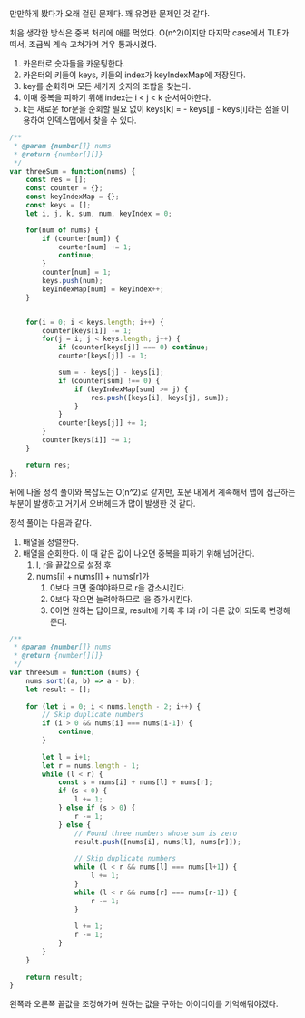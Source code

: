 만만하게 봤다가 오래 걸린 문제다. 꽤 유명한 문제인 것 같다.

처음 생각한 방식은 중복 처리에 애를 먹었다. O(n^2)이지만 마지막 case에서 TLE가 떠서, 조금씩 계속 고쳐가며 겨우 통과시켰다.

1. 카운터로 숫자들을 카운팅한다.
2. 카운터의 키들이 keys, 키들의 index가 keyIndexMap에 저장된다.
3. key를 순회하며 모든 세가지 숫자의 조합을 찾는다.
4. 이때 중복을 피하기 위해 index는 i < j < k 순서여야한다.
5. k는 새로운 for문을 순회할 필요 없이 keys[k] = - keys[j] - keys[i]라는 점을 이용하여 인덱스맵에서 찾을 수 있다.

```ts
/**
 * @param {number[]} nums
 * @return {number[][]}
 */
var threeSum = function(nums) {
    const res = [];
    const counter = {};
    const keyIndexMap = {};
    const keys = [];
    let i, j, k, sum, num, keyIndex = 0;

    for(num of nums) {
        if (counter[num]) {
            counter[num] += 1;
            continue;    
        }
        counter[num] = 1;
        keys.push(num);
        keyIndexMap[num] = keyIndex++;
    }


    for(i = 0; i < keys.length; i++) {
        counter[keys[i]] -= 1;
        for(j = i; j < keys.length; j++) {
            if (counter[keys[j]] === 0) continue;
            counter[keys[j]] -= 1;

            sum = - keys[j] - keys[i];
            if (counter[sum] !== 0) {
                if (keyIndexMap[sum] >= j) {
                    res.push([keys[i], keys[j], sum]);
                }
            }
            counter[keys[j]] += 1;
        }
        counter[keys[i]] += 1;
    }

    return res;
};
```

뒤에 나올 정석 풀이와 복잡도는 O(n^2)로 같지만, 포문 내에서 계속해서 맵에 접근하는 부분이 발생하고 거기서 오버헤드가 많이 발생한 것 같다.

정석 풀이는 다음과 같다.

1. 배열을 정렬한다.
2. 배열을 순회한다. 이 때 같은 값이 나오면 중복을 피하기 위해 넘어간다.
   1. l, r을 끝값으로 설정 후
   2. nums[i] + nums[l] + nums[r]가
      1. 0보다 크면 줄여야하므로 r을 감소시킨다.
      2. 0보다 작으면 늘려야하므로 l을 증가시킨다.
      3. 0이면 원하는 답이므로, result에 기록 후 l과 r이 다른 값이 되도록 변경해준다.

```ts
/**
 * @param {number[]} nums
 * @return {number[][]}
 */
var threeSum = function (nums) {
    nums.sort((a, b) => a - b);
    let result = [];
    
    for (let i = 0; i < nums.length - 2; i++) {
        // Skip duplicate numbers
        if (i > 0 && nums[i] === nums[i-1]) {
            continue;
        }
            
        let l = i+1;
        let r = nums.length - 1;
        while (l < r) {
            const s = nums[i] + nums[l] + nums[r];
            if (s < 0) {
                l += 1;
            } else if (s > 0) {
                r -= 1;
            } else {
                // Found three numbers whose sum is zero
                result.push([nums[i], nums[l], nums[r]]);
                
                // Skip duplicate numbers
                while (l < r && nums[l] === nums[l+1]) {
                    l += 1;
                }
                while (l < r && nums[r] === nums[r-1]) {
                    r -= 1;
                }
                
                l += 1;
                r -= 1;
            }
        }
    }
    
    return result;
}
```

왼쪽과 오른쪽 끝값을 조정해가며 원하는 값을 구하는 아이디어를 기억해둬야겠다.